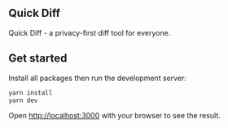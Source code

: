 ## Quick Diff
Quick Diff - a privacy-first diff tool for everyone. 

## Get started

Install all packages then run the development server:

```bash
yarn install
yarn dev
```

Open [http://localhost:3000](http://localhost:3000) with your browser to see the result.
